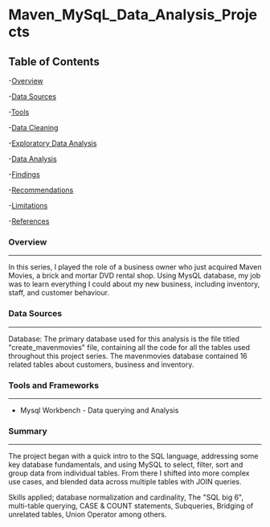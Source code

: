 # Maven_MySqL_Data_Analysis_Projects

## Table of Contents

-[Overview](#overview)

-[Data Sources](#data-sources)

-[Tools](#tools)

-[Data Cleaning](#data-cleaning)

-[Exploratory Data Analysis](#exploratory-data-analysis)

-[Data Analysis](#data-analysis)

-[Findings](#findings)

-[Recommendations](#recommendations)

-[Limitations](#limitations)

-[References](#references)


### Overview
---

In this series, I played the role of a business owner who just acquired Maven Movies, a brick and mortar DVD rental shop. Using MysQL database, my job was to learn everything I could about my new business, including inventory, staff, and customer behaviour.

### Data Sources
---

Database: The primary database used for this analysis is the file titled "create_mavenmovies" file, containing all the code for all the tables used throughout this project series. The mavenmovies database contained 16 related tables about customers, business and inventory.

### Tools and Frameworks
---

- Mysql Workbench - Data querying and Analysis

### Summary
---

The project began with a quick intro to the SQL language, addressing some key database fundamentals, and using MySQL to select, filter, sort and group data from individual tables. From there I shifted into more complex use cases, and blended data across multiple tables with JOIN queries.

Skills applied; database normalization and cardinality, The "SQL big 6", multi-table querying, CASE & COUNT statements, Subqueries, Bridging of unrelated tables, Union Operator among others.
